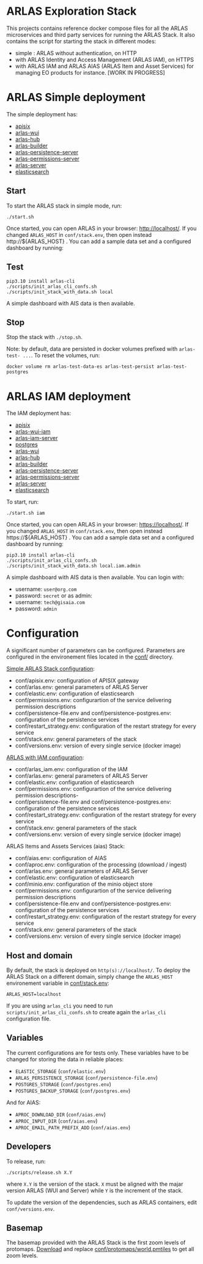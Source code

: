 # ARLAS Exploration Stack

This projects contains reference docker compose files for all the ARLAS microservices and third party services for running the ARLAS Stack. It also contains the script for starting the stack in different modes:
- simple : ARLAS without authentication, on HTTP
- with ARLAS Identity and Access Management (ARLAS IAM), on HTTPS
- with ARLAS IAM and ARLAS AIAS (ARLAS Item and Asset Services) for managing EO products for instance. [WORK IN PROGRESS]

# ARLAS Simple deployment

The simple deployment has:
- [apisix](https://apisix.apache.org/)
- [arlas-wui](https://github.com/gisaia/ARLAS-wui)
- [arlas-hub](https://github.com/gisaia/ARLAS-wui-hub)
- [arlas-builder](https://github.com/gisaia/ARLAS-wui-builder)
- [arlas-persistence-server](https://github.com/gisaia/ARLAS-persistence)
- [arlas-permissions-server](https://github.com/gisaia/ARLAS-permissions)
- [arlas-server](https://github.com/gisaia/ARLAS-server)
- [elasticsearch](https://github.com/elastic/elasticsearch)


## Start
To start the ARLAS stack in simple mode, run: 
```shell
./start.sh
```

Once started, you can open ARLAS in your browser: [http://localhost/](http://localhost/). If you changed `ARLAS_HOST` in `conf/stack.env`, then open instead http://${ARLAS_HOST} .
You can add a sample data set and a configured dashboard by running:

## Test

```shell
pip3.10 install arlas-cli
./scripts/init_arlas_cli_confs.sh
./scripts/init_stack_with_data.sh local
```

A simple dashboard with AIS data is then available.

## Stop

Stop the stack with `./stop.sh`. 

Note: by default, data are persisted in docker volumes prefixed with `arlas-test- ...`. To reset the volumes, run:

```shell
docker volume rm arlas-test-data-es arlas-test-persist arlas-test-postgres
```

# ARLAS IAM deployment

The IAM deployment has:
- [apisix](https://apisix.apache.org/)
- [arlas-wui-iam](https://github.com/gisaia/ARLAS-wui-iam)
- [arlas-iam-server](https://github.com/gisaia/ARLAS-IAM)
- [postgres](https://www.postgresql.org/)
- [arlas-wui](https://github.com/gisaia/ARLAS-wui)
- [arlas-hub](https://github.com/gisaia/ARLAS-wui-hub)
- [arlas-builder](https://github.com/gisaia/ARLAS-wui-builder)
- [arlas-persistence-server](https://github.com/gisaia/ARLAS-persistence)
- [arlas-permissions-server](https://github.com/gisaia/ARLAS-permissions)
- [arlas-server](https://github.com/gisaia/ARLAS-server)
- [elasticsearch](https://github.com/elastic/elasticsearch)

To start, run: 
```shell
./start.sh iam
```
Once started, you can open ARLAS in your browser: [https://localhost/](https://localhost/). If you changed `ARLAS_HOST` in `conf/stack.env`, then open instead https://${ARLAS_HOST} .
You can add a sample data set and a configured dashboard by running:

```shell
pip3.10 install arlas-cli
./scripts/init_arlas_cli_confs.sh
./scripts/init_stack_with_data.sh local.iam.admin
```

A simple dashboard with AIS data is then available. You can login with:
- username: `user@org.com`
- password: `secret`
or as admin:
- username: `tech@gisaia.com`
- password: `admin`

# Configuration

A significant number of parameters can be configured. Parameters are configured in the environement files located in the [conf/](conf/) directory.

[Simple ARLAS Stack configuration](docker_compose_services_simple.md):
- conf/apisix.env: configuration of APISIX gateway
- conf/arlas.env: general parameters of ARLAS Server
- conf/elastic.env: configuration of elasticsearch
- conf/permissions.env: configurartion of the service delivering permission descriptions
- conf/persistence-file.env and conf/persistence-postgres.env: configuration of the persistence services
- conf/restart_strategy.env: configuration of the restart strategy for every service
- conf/stack.env: general parameters of the stack
- conf/versions.env: version of every single service (docker image)


[ARLAS with IAM configuration](docker_compose_services_iam.md):
- conf/arlas_iam.env: configuration of the IAM
- conf/arlas.env: general parameters of ARLAS Server
- conf/elastic.env: configuration of elasticsearch
- conf/permissions.env: configurartion of the service delivering permission descriptions- 
- conf/persistence-file.env and conf/persistence-postgres.env: configuration of the persistence services
- conf/restart_strategy.env: configuration of the restart strategy for every service
- conf/stack.env: general parameters of the stack
- conf/versions.env: version of every single service (docker image)

ARLAS Items and Assets Services (aias) Stack:
- conf/aias.env: configuration of AIAS
- conf/aproc.env: configuration of the processing (download / ingest)
- conf/arlas.env: general parameters of ARLAS Server
- conf/elastic.env: configuration of elasticsearch
- conf/minio.env: configuration of the minio object store
- conf/permissions.env: configurartion of the service delivering permission descriptions
- conf/persistence-file.env and conf/persistence-postgres.env: configuration of the persistence services
- conf/restart_strategy.env: configuration of the restart strategy for every service
- conf/stack.env: general parameters of the stack
- conf/versions.env: version of every single service (docker image)


## Host and domain

By default, the stack is deployed on `http(s)://localhost/`. To deploy the ARLAS Stack on a different domain, simply change the `ARLAS_HOST` environement variable in [conf/stack.env](conf/stack.env):
```shell
ARLAS_HOST=localhost
````

If you are using `arlas_cli` you need to run `scripts/init_arlas_cli_confs.sh` to create again the `arlas_cli` configuration file.

## Variables

The current configurations are for tests only. These variables have to be changed for storing the data in reliable places:
- `ELASTIC_STORAGE` (`conf/elastic.env`)
- `ARLAS_PERSISTENCE_STORAGE` (`conf/persistence-file.env`)
- `POSTGRES_STORAGE` (`conf/postgres.env`)
- `POSTGRES_BACKUP_STORAGE` (`conf/postgres.env`)

And for AIAS:
- `APROC_DOWNLOAD_DIR` (`conf/aias.env`)
- `APROC_INPUT_DIR` (`conf/aias.env`)
- `APROC_EMAIL_PATH_PREFIX_ADD` (`conf/aias.env`)

## Developers

To release, run:
```shell
./scripts/release.sh X.Y
```
where `X.Y` is the version of the stack. `X` must be aligned with the majar version ARLAS (WUI and Server) while `Y` is the increment of the stack.

To update the version of the dependencies, such as ARLAS containers, edit `conf/versions.env`.

## Basemap

The basemap provided with the ARLAS Stack is the first zoom levels of protomaps. [Download](https://maps.protomaps.com/builds/) and replace [conf/protomaps/world.pmtiles](conf/protomaps/) to get all zoom levels.

